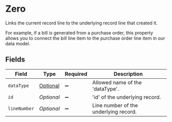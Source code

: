 # Zero

Links the current record line to the underlying record line that created it. 

For example, if a bill is generated from a purchase order, this property allows you to connect the bill line item to the purchase order line item in our data model. 


## Fields

| Field                                                         | Type                                                          | Required                                                      | Description                                                   |
| ------------------------------------------------------------- | ------------------------------------------------------------- | ------------------------------------------------------------- | ------------------------------------------------------------- |
| `dataType`                                                    | [Optional<ZeroDataType>](../../models/shared/ZeroDataType.md) | :heavy_minus_sign:                                            | Allowed name of the 'dataType'.                               |
| `id`                                                          | *Optional<String>*                                            | :heavy_minus_sign:                                            | 'id' of the underlying record.                                |
| `lineNumber`                                                  | *Optional<String>*                                            | :heavy_minus_sign:                                            | Line number of the underlying record.                         |